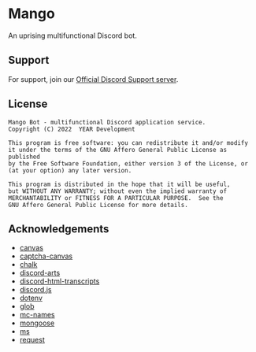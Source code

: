 # Mango

An uprising multifunctional Discord bot.

## Support

For support, join our [Official Discord Support server](https://discord.gg/B8Fs6Qe6Eq).

## License

    Mango Bot - multifunctional Discord application service.
    Copyright (C) 2022  YEAR Development

    This program is free software: you can redistribute it and/or modify
    it under the terms of the GNU Affero General Public License as published
    by the Free Software Foundation, either version 3 of the License, or
    (at your option) any later version.

    This program is distributed in the hope that it will be useful,
    but WITHOUT ANY WARRANTY; without even the implied warranty of
    MERCHANTABILITY or FITNESS FOR A PARTICULAR PURPOSE.  See the
    GNU Affero General Public License for more details.

## Acknowledgements

- [canvas](https://github.com/Automattic/node-canvas)
- [captcha-canvas](https://github.com/Shashank3736/captcha-canvas)
- [chalk](https://github.com/chalk/chalk)
- [discord-arts](https://www.npmjs.com/package/discord-arts)
- [discord-html-transcripts](https://github.com/ItzDerock/discord-html-transcripts)
- [discord.js](https://github.com/discordjs/discord.js)
- [dotenv](https://github.com/motdotla/dotenv)
- [glob](https://github.com/isaacs/node-glob)
- [mc-names](https://github.com/tekoh/mc-names)
- [mongoose](https://github.com/Automattic/mongoose)
- [ms](https://github.com/vercel/ms)
- [request](https://github.com/request/request)
